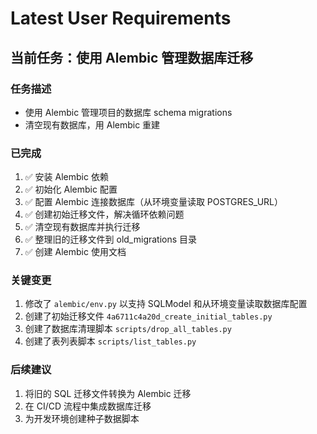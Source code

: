 # Latest User Requirements

## 当前任务：使用 Alembic 管理数据库迁移

### 任务描述
- 使用 Alembic 管理项目的数据库 schema migrations
- 清空现有数据库，用 Alembic 重建

### 已完成
1. ✅ 安装 Alembic 依赖
2. ✅ 初始化 Alembic 配置
3. ✅ 配置 Alembic 连接数据库（从环境变量读取 POSTGRES_URL）
4. ✅ 创建初始迁移文件，解决循环依赖问题
5. ✅ 清空现有数据库并执行迁移
6. ✅ 整理旧的迁移文件到 old_migrations 目录
7. ✅ 创建 Alembic 使用文档

### 关键变更
1. 修改了 `alembic/env.py` 以支持 SQLModel 和从环境变量读取数据库配置
2. 创建了初始迁移文件 `4a6711c4a20d_create_initial_tables.py`
3. 创建了数据库清理脚本 `scripts/drop_all_tables.py`
4. 创建了表列表脚本 `scripts/list_tables.py`

### 后续建议
1. 将旧的 SQL 迁移文件转换为 Alembic 迁移
2. 在 CI/CD 流程中集成数据库迁移
3. 为开发环境创建种子数据脚本